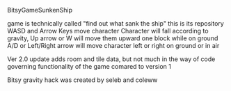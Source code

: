 BitsyGameSunkenShip

game is technically called "find out what sank the ship" this is its repository WASD and Arrow Keys move character Character will fall according to gravity, Up arrow or W will move them upward one block while on ground A/D or Left/Right arrow will move character left or right on ground or in air

Ver 2.0 update adds room and tile data, but not much in the way of code governing functionality of the game comared to version 1

Bitsy gravity hack was created by seleb and coleww
